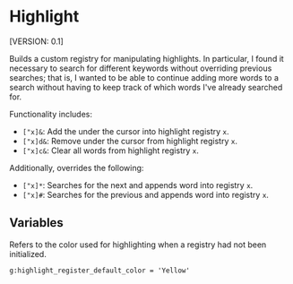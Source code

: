 Highlight
=========

[VERSION: 0.1]

Builds a custom registry for manipulating highlights. In particular, I found it
necessary to search for different keywords without overriding previous searches;
that is, I wanted to be able to continue adding more words to a search without
having to keep track of which words I've already searched for.

Functionality includes:

* ```["x]&```: Add the <cword> under the cursor into highlight registry ```x```.
* ```["x]d&```: Remove <cword> under the cursor from highlight registry ```x```.
* ```["x]c&```: Clear all words from highlight registry ```x```.

Additionally, overrides the following:

* ```["x]*```: Searches for the next <cword> and appends word into registry ```x```.
* ```["x]#```: Searches for the previous <cword> and appends word into registry ```x```.

Variables
---------

Refers to the color used for highlighting when a registry had not been initialized.

```
g:highlight_register_default_color = 'Yellow'
```

